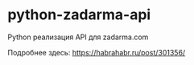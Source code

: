 # python-zadarma-api

Python реализация API для zadarma.com

Подробнее здесь: https://habrahabr.ru/post/301356/
